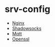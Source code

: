 # srv-config

* [Nginx](./nginx.md)
* [Shadowsocks](./shadowsocks.md)
* [Mqtt](./mqtt.md)
* [Openssl](./openssl.md)
